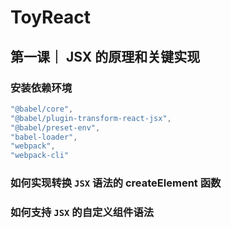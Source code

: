 # ToyReact

## 第一课｜ JSX 的原理和关键实现

### 安装依赖环境

```js
"@babel/core",
"@babel/plugin-transform-react-jsx",
"@babel/preset-env",
"babel-loader",
"webpack",
"webpack-cli" 
```

### 如何实现转换 `JSX` 语法的 createElement 函数

### 如何支持 `JSX` 的自定义组件语法
